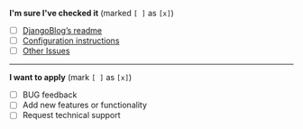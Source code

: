 **I'm sure I've checked it** (marked `[ ]` as `[x]`)

- [ ] [DjangoBlog’s readme]()
- [ ] [Configuration instructions]()
- [ ] [Other Issues]()

----

**I want to apply** (mark `[ ]` as `[x]`)

- [ ] BUG feedback
- [ ] Add new features or functionality
- [ ] Request technical support
